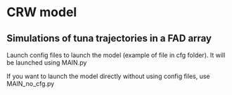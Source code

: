 # CRW model

## Simulations of tuna trajectories in a FAD array

Launch config files to launch the model (example of file in cfg folder). It will be launched using MAIN.py

If you want to launch the model directly without using config files, use MAIN_no_cfg.py
